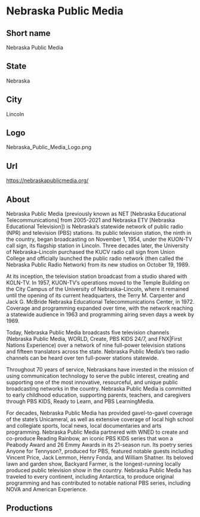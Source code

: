 # Nebraska Public Media

## Short name

Nebraska Public Media

## State

Nebraska

## City

Lincoln

## Logo

Nebraska_Public_Media_Logo.png

## Url

https://nebraskapublicmedia.org/

## About

Nebraska Public Media (previously known as NET [Nebraska Educational Telecommunications] from 2005-2021 and Nebraska ETV [Nebraska Educational Television]) is Nebraska’s statewide network of public radio (NPR) and television (PBS) stations. Its public television station, the ninth in the country, began broadcasting on November 1, 1954, under the KUON-TV call sign, its flagship station in Lincoln. Three decades later, the University of Nebraska–Lincoln purchased the KUCV radio call sign from Union College and officially launched the public radio network (then called the Nebraska Public Radio Network) from its new studios on October 19, 1989.

At its inception, the television station broadcast from a studio shared with KOLN-TV. In 1957, KUON-TV’s operations moved to the Temple Building on the City Campus of the University of Nebraska–Lincoln, where it remained until the opening of its current headquarters, the Terry M. Carpenter and Jack G. McBride Nebraska Educational Telecommunications Center, in 1972. Coverage and programming expanded over time, with the network reaching a statewide audience in 1963 and programming airing seven days a week by 1969.

Today, Nebraska Public Media broadcasts five television channels (Nebraska Public Media, WORLD, Create, PBS KIDS 24/7, and FNX|First Nations Experience) over a network of nine full-power television stations and fifteen translators across the state. Nebraska Public Media’s two radio channels can be heard over ten full-power stations statewide.

Throughout 70 years of service, Nebraskans have invested in the mission of using communication technology to serve the public interest, creating and supporting one of the most innovative, resourceful, and unique public broadcasting networks in the country. Nebraska Public Media is committed to early childhood education, supporting parents, teachers, and caregivers through PBS KIDS, Ready to Learn, and PBS LearningMedia.

For decades, Nebraska Public Media has provided gavel-to-gavel coverage of the state’s Unicameral, as well as extensive coverage of local high school and collegiate sports, local news, local documentaries and arts programming. Nebraska Public Media partnered with WNED to create and co-produce Reading Rainbow, an iconic PBS KIDS series that won a Peabody Award and 26 Emmy Awards in its 21-season run. Its poetry series Anyone for Tennyson?, produced for PBS, featured notable guests including Vincent Price, Jack Lemmon, Henry Fonda, and William Shatner. Its beloved lawn and garden show, Backyard Farmer, is the longest-running locally produced public television show in the country. Nebraska Public Media has traveled to every continent, including Antarctica, to produce original programming and has contributed to notable national PBS series, including NOVA and American Experience.

## Productions 
 
